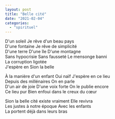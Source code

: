 ```yaml
---
layout: post
title: "Belle cité"
date: "2021-02-04"
categories: 
  - "spirituel"
---
```


D'un soleil Je rêve d'un beau pays  
D'une fontaine Je rêve de simplicité  
D'une terre D'une île D'une montagne  
Sans hypocrisie Sans fausseté Le mensonge banni  
La corruption ligotée  
J'espère en Sion la belle

À la manière d'un enfant Oui naïf J'espère en ce lieu  
Depuis des millénaires On en parle  
D'un air de joie D'une voix forte On le publie encore  
Ce lieu pur Bien enfoui dans le creux du cœur

Sion la belle cité existe vraiment Elle revivra  
Les justes à notre époque Avec les enfants  
La portent déjà dans leurs bras
